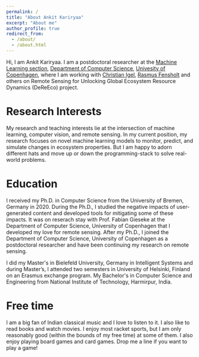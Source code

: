 ```yaml
---
permalink: /
title: "About Ankit Kariryaa"
excerpt: "About me"
author_profile: true
redirect_from: 
  - /about/
  - /about.html
---
```


Hi, I am Ankit Kariryaa. I am a postdoctoral researcher at the [Machine Learning section](https://di.ku.dk/english/research/machine-learning/), [Department of Computer Science](https://di.ku.dk/english/), [Univesity of Copenhagen](https://ku.dk/english/), where I am working with [Christian Igel](https://christian-igel.github.io/), [Rasmus Fensholt](https://ign.ku.dk/english/employees/geography/?pure=en/persons/24386) and others on Remote Sensing for Unlocking Global Ecosystem Resource Dynamics (DeReEco) project. 

Research Interests
======
My research and teaching interests lie at the intersection of machine learning, computer vision, and remote sensing. In my current position, my research focuses on novel machine learning models to monitor, predict, and simulate changes in ecosystem properties. But I am happy to adorn different hats and move up or down the programming-stack to solve real-world problems.

Education
======
I received my Ph.D. in Computer Science from the University of Bremen, Germany in 2020. During the Ph.D., I studied the negative impacts of user-generated content and developed tools for mitigating some of these impacts. It was on reserach stay with Prof. Fabian Gieseke at the Department of Computer Science, University of Copenhagen that I developed my love for remote sensing. After my Ph.D., I joined the Department of Computer Science, University of Copenhagen as a postdoctoral researcher and have been continuing my research on remote sensing.

I did my Master's in Bielefeld University, Germany in Intelligent Systems and during Master’s, I attended two semesters in University of Helsinki, Finland on an Erasmus exchange program. My Bachelor's in Computer Science and Engineering from National Institute of Technology, Harmirpur, India.

Free time
======

I am a big fan of Indian classical music and I love to listen to it. I also like to read books and watch movies. I enjoy most racket sports, but I am only reasonably good (within the bounds of my free time) at some of them. I also enjoy playing board games and card games. Drop me a line if you want to play a game!  